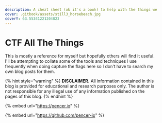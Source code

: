 ```yaml
---
description: A cheat sheet (ok it's a book) to help with the things we do often in CTF.
cover: .gitbook/assets/still3_horsebeach.jpg
coverY: 63.55341221204823
---
```


# CTF All The Things

This is mostly a reference for myself but hopefully others will find it useful. I'll be attempting to collate some of the tools and techniques I use frequently when doing capture the flags here so I don't have to search my own blog posts for them.



{% hint style="warning" %}
**DISCLAIMER.** All information contained in this blog is provided for educational and research purposes only. The author is not responsible for any illegal use of any information published on the pages of this blog.
{% endhint %}

{% embed url="https://pencer.io" %}

{% embed url="https://github.com/pencer-io" %}
